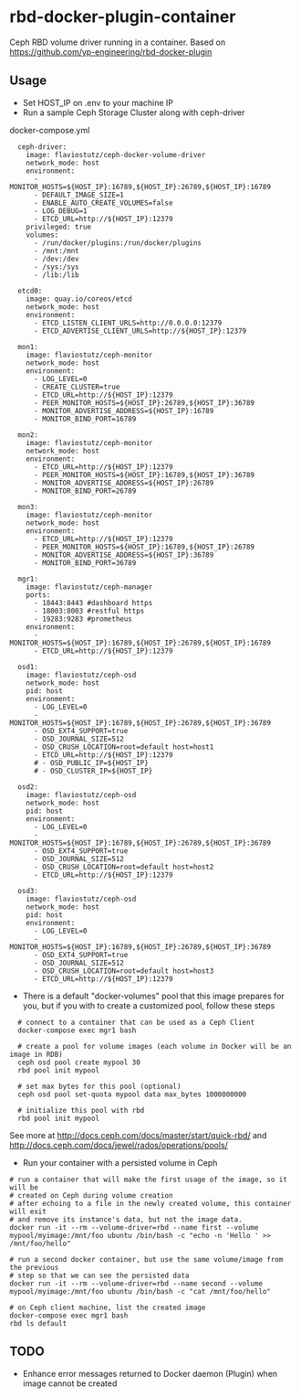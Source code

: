 # rbd-docker-plugin-container
Ceph RBD volume driver running in a container. Based on https://github.com/yp-engineering/rbd-docker-plugin

## Usage

* Set HOST_IP on .env to your machine IP
* Run a sample Ceph Storage Cluster along with ceph-driver

docker-compose.yml

```
  ceph-driver:
    image: flaviostutz/ceph-docker-volume-driver
    network_mode: host
    environment:
      - MONITOR_HOSTS=${HOST_IP}:16789,${HOST_IP}:26789,${HOST_IP}:16789
      - DEFAULT_IMAGE_SIZE=1
      - ENABLE_AUTO_CREATE_VOLUMES=false
      - LOG_DEBUG=1
      - ETCD_URL=http://${HOST_IP}:12379
    privileged: true
    volumes:
      - /run/docker/plugins:/run/docker/plugins
      - /mnt:/mnt
      - /dev:/dev
      - /sys:/sys
      - /lib:/lib

  etcd0:
    image: quay.io/coreos/etcd
    network_mode: host
    environment:
      - ETCD_LISTEN_CLIENT_URLS=http://0.0.0.0:12379
      - ETCD_ADVERTISE_CLIENT_URLS=http://${HOST_IP}:12379

  mon1:
    image: flaviostutz/ceph-monitor
    network_mode: host
    environment:
      - LOG_LEVEL=0
      - CREATE_CLUSTER=true
      - ETCD_URL=http://${HOST_IP}:12379
      - PEER_MONITOR_HOSTS=${HOST_IP}:26789,${HOST_IP}:36789
      - MONITOR_ADVERTISE_ADDRESS=${HOST_IP}:16789
      - MONITOR_BIND_PORT=16789

  mon2:
    image: flaviostutz/ceph-monitor
    network_mode: host
    environment:
      - ETCD_URL=http://${HOST_IP}:12379
      - PEER_MONITOR_HOSTS=${HOST_IP}:16789,${HOST_IP}:36789
      - MONITOR_ADVERTISE_ADDRESS=${HOST_IP}:26789
      - MONITOR_BIND_PORT=26789

  mon3:
    image: flaviostutz/ceph-monitor
    network_mode: host
    environment:
      - ETCD_URL=http://${HOST_IP}:12379
      - PEER_MONITOR_HOSTS=${HOST_IP}:16789,${HOST_IP}:26789
      - MONITOR_ADVERTISE_ADDRESS=${HOST_IP}:36789
      - MONITOR_BIND_PORT=36789

  mgr1:
    image: flaviostutz/ceph-manager
    ports:
      - 18443:8443 #dashboard https
      - 18003:8003 #restful https
      - 19283:9283 #prometheus
    environment:
      - MONITOR_HOSTS=${HOST_IP}:16789,${HOST_IP}:26789,${HOST_IP}:16789
      - ETCD_URL=http://${HOST_IP}:12379

  osd1:
    image: flaviostutz/ceph-osd
    network_mode: host
    pid: host
    environment:
      - LOG_LEVEL=0
      - MONITOR_HOSTS=${HOST_IP}:16789,${HOST_IP}:26789,${HOST_IP}:36789
      - OSD_EXT4_SUPPORT=true
      - OSD_JOURNAL_SIZE=512
      - OSD_CRUSH_LOCATION=root=default host=host1
      - ETCD_URL=http://${HOST_IP}:12379
      # - OSD_PUBLIC_IP=${HOST_IP}
      # - OSD_CLUSTER_IP=${HOST_IP}

  osd2:
    image: flaviostutz/ceph-osd
    network_mode: host
    pid: host
    environment:
      - LOG_LEVEL=0
      - MONITOR_HOSTS=${HOST_IP}:16789,${HOST_IP}:26789,${HOST_IP}:36789
      - OSD_EXT4_SUPPORT=true
      - OSD_JOURNAL_SIZE=512
      - OSD_CRUSH_LOCATION=root=default host=host2
      - ETCD_URL=http://${HOST_IP}:12379

  osd3:
    image: flaviostutz/ceph-osd
    network_mode: host
    pid: host
    environment:
      - LOG_LEVEL=0
      - MONITOR_HOSTS=${HOST_IP}:16789,${HOST_IP}:26789,${HOST_IP}:36789
      - OSD_EXT4_SUPPORT=true
      - OSD_JOURNAL_SIZE=512
      - OSD_CRUSH_LOCATION=root=default host=host3
      - ETCD_URL=http://${HOST_IP}:12379

```

* There is a default "docker-volumes" pool that this image prepares for you, but if you with to create a customized pool, follow these steps

```
  # connect to a container that can be used as a Ceph Client
  docker-compose exec mgr1 bash

  # create a pool for volume images (each volume in Docker will be an image in RDB)
  ceph osd pool create mypool 30
  rbd pool init mypool

  # set max bytes for this pool (optional)
  ceph osd pool set-quota mypool data max_bytes 1000000000

  # initialize this pool with rbd
  rbd pool init mypool
```

  See more at http://docs.ceph.com/docs/master/start/quick-rbd/ and http://docs.ceph.com/docs/jewel/rados/operations/pools/

* Run your container with a persisted volume in Ceph

```
# run a container that will make the first usage of the image, so it will be
# created on Ceph during volume creation
# after echoing to a file in the newly created volume, this container will exit 
# and remove its instance's data, but not the image data.
docker run -it --rm --volume-driver=rbd --name first --volume mypool/myimage:/mnt/foo ubuntu /bin/bash -c "echo -n 'Hello ' >> /mnt/foo/hello"

# run a second docker container, but use the same volume/image from the previous
# step so that we can see the persisted data
docker run -it --rm --volume-driver=rbd --name second --volume mypool/myimage:/mnt/foo ubuntu /bin/bash -c "cat /mnt/foo/hello"

# on Ceph client machine, list the created image
docker-compose exec mgr1 bash
rbd ls default
```

## TODO
* Enhance error messages returned to Docker daemon (Plugin) when image cannot be created
